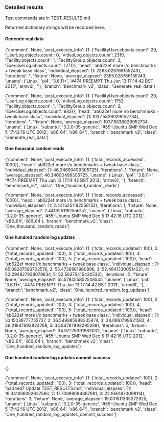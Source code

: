 ### Detailed results

Test commands are in TEST_RESULTS.md 

Returned dictionary strings will be recorded here.

#### Generate real data

{'comment': None, 'post_execute_info': {1: {'FacilityUser.objects.count': 20, 'UserLog.objects.count': 0, 'VideoLog.objects.count': 2319, 'Facility.objects.count': 1, 'FacilityGroup.objects.count': 2, 'ExerciseLog.objects.count': 1271}}, 'head': 'ab622ef more i/o benchmarks + tweak base class.', 'individual_elapsed': {1: 2365.028766155243}, 'iterations': 1, 'fixture': None, 'average_elapsed': 2365.028766155243, 'uname': ('Linux', 'pi4', '3.6.11+', '#474 PREEMPT Thu Jun 13 17:14:42 BST 2013', 'armv6l', ''), 'branch': 'benchmark_v2', 'class': 'Generate_real_data'}

{'comment': None, 'post_execute_info': {1: {'FacilityUser.objects.count': 20, 'UserLog.objects.count': 0, 'VideoLog.objects.count': 1752, 'Facility.objects.count': 1, 'FacilityGroup.objects.count': 2, 'ExerciseLog.objects.count': 983}}, 'head': 'ab622ef more i/o benchmarks + tweak base class.', 'individual_elapsed': {1: 1037.5836029052734}, 'iterations': 1, 'fixture': None, 'average_elapsed': 1037.5836029052734, 'uname': ('Linux', 'xubuntu', '3.2.0-35-generic', '#55-Ubuntu SMP Wed Dec 5 17:42:16 UTC 2012', 'x86_64', 'x86_64'), 'branch': 'benchmark_v2', 'class': 'Generate_real_data'}


#### One thousand random reads

{'comment': None, 'post_execute_info': {1: {'total_records_accessed': 1000}}, 'head': 'ab622ef more i/o benchmarks + tweak base class.', 'individual_elapsed': {1: 46.34690499305725}, 'iterations': 1, 'fixture': None, 'average_elapsed': 46.34690499305725, 'uname': ('Linux', 'pi4', '3.6.11+', '#474 PREEMPT Thu Jun 13 17:14:42 BST 2013', 'armv6l', ''), 'branch': 'benchmark_v2', 'class': 'One_thousand_random_reads'}

{'comment': None, 'post_execute_info': {1: {'total_records_accessed': 1000}}, 'head': 'ab622ef more i/o benchmarks + tweak base class.', 'individual_elapsed': {1: 2.4416251182556152}, 'iterations': 1, 'fixture': None, 'average_elapsed': 2.4416251182556152, 'uname': ('Linux', 'xubuntu', '3.2.0-35-generic', '#55-Ubuntu SMP Wed Dec 5 17:42:16 UTC 2012', 'x86_64', 'x86_64'), 'branch': 'benchmark_v2', 'class': 'One_thousand_random_reads'}


#### One hundred random log updates

{'comment': None, 'post_execute_info': {1: {'total_records_updated': 100}, 2: {'total_records_updated': 100}, 3: {'total_records_updated': 100}, 4: {'total_records_updated': 100}, 5: {'total_records_updated': 100}}, 'head': 'ab622ef more i/o benchmarks + tweak base class.', 'individual_elapsed': {1: 65.08287596702576, 2: 55.4726881980896, 3: 52.48413300514221, 4: 52.294827938079834, 5: 52.56275415420532}, 'iterations': 5, 'fixture': None, 'average_elapsed': 55.579455852508545, 'uname': ('Linux', 'pi4', '3.6.11+', '#474 PREEMPT Thu Jun 13 17:14:42 BST 2013', 'armv6l', ''), 'branch': 'benchmark_v2', 'class': 'One_hundred_random_log_updates'}

{'comment': None, 'post_execute_info': {1: {'total_records_updated': 100}, 2: {'total_records_updated': 100}, 3: {'total_records_updated': 100}, 4: {'total_records_updated': 100}, 5: {'total_records_updated': 100}}, 'head': 'ab622ef more i/o benchmarks + tweak base class.', 'individual_elapsed': {1: 33.15039777755737, 2: 36.549885988235474, 3: 34.0961799621582, 4: 36.21947693824768, 5: 34.84787893295288}, 'iterations': 5, 'fixture': None, 'average_elapsed': 34.97276391983032, 'uname': ('Linux', 'xubuntu', '3.2.0-35-generic', '#55-Ubuntu SMP Wed Dec 5 17:42:16 UTC 2012', 'x86_64', 'x86_64'), 'branch': 'benchmark_v2', 'class': 'One_hundred_random_log_updates'}

#### One hundred random log updates commit success

{}

{'comment': None, 'post_execute_info': {1: {'total_records_updated': 100}, 2: {'total_records_updated': 100}, 3: {'total_records_updated': 100}}, 'head': 'ba04ed7 Update TEST_RESULTS.md', 'individual_elapsed': {1: 16.341366052627563, 2: 17.70698094367981, 3: 22.9561870098114}, 'iterations': 3, 'fixture': None, 'average_elapsed': 19.001511335372925, 'uname': ('Linux', 'xubuntu', '3.2.0-35-generic', '#55-Ubuntu SMP Wed Dec 5 17:42:16 UTC 2012', 'x86_64', 'x86_64'), 'branch': 'benchmark_v2', 'class': 'One_hundred_random_log_updates_commit_success'}

